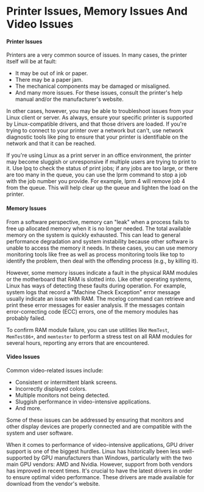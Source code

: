 # Printer Issues, Memory Issues And Video Issues

#### Printer Issues

Printers are a very common source of issues. In many cases, the printer itself will be at fault:

-   It may be out of ink or paper.
-   There may be a paper jam.
-   The mechanical components may be damaged or misaligned.
-   And many more issues. For these issues, consult the printer's help manual and/or the manufacturer's website.

In other cases, however, you may be able to troubleshoot issues from your Linux client or server. As always, ensure your specific printer is supported by Linux-compatible drivers, and that those drivers are loaded. If you're trying to connect to your printer over a network but can't, use network diagnostic tools like ping to ensure that your printer is identifiable on the network and that it can be reached.

If you're using Linux as a print server in an office environment, the printer may become sluggish or unresponsive if multiple users are trying to print to it. Use lpq to check the status of print jobs; if any jobs are too large, or there are too many in the queue, you can use the lprm command to stop a job with the job number you provide. For example, lprm 4 will remove job 4 from the queue. This will help clear up the queue and lighten the load on the printer.

#### Memory Issues

From a software perspective, memory can "leak" when a process fails to free up allocated memory when it is no longer needed. The total available memory on the system is quickly exhausted. This can lead to general performance degradation and system instability because other software is unable to access the memory it needs. In these cases, you can use memory monitoring tools like free as well as process monitoring tools like top to identify the problem, then deal with the offending process (e.g., by killing it).

However, some memory issues indicate a fault in the physical RAM modules or the motherboard that RAM is slotted into. Like other operating systems, Linux has ways of detecting these faults during operation. For example, system logs that record a "Machine Check Exception" error message usually indicate an issue with RAM. The mcelog command can retrieve and print these error messages for easier analysis. If the messages contain error-correcting code (ECC) errors, one of the memory modules has probably failed.

To confirm RAM module failure, you can use utilities like `MemTest`, `MemTest86+`, and `memtester` to perform a stress test on all RAM modules for several hours, reporting any errors that are encountered.

#### Video Issues

Common video-related issues include:

-   Consistent or intermittent blank screens.
-   Incorrectly displayed colors.
-   Multiple monitors not being detected.
-   Sluggish performance in video-intensive applications.
-   And more.

Some of these issues can be addressed by ensuring that monitors and other display devices are properly connected and are compatible with the system and user software.

When it comes to performance of video-intensive applications, GPU driver support is one of the biggest hurdles. Linux has historically been less well-supported by GPU manufacturers than Windows, particularly with the two main GPU vendors: AMD and Nvidia. However, support from both vendors has improved in recent times. It's crucial to have the latest drivers in order to ensure optimal video performance. These drivers are made available for download from the vendor's website.